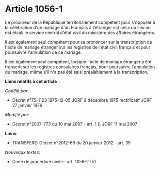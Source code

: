 # Article 1056-1

Le procureur de la République territorialement compétent pour s'opposer à la célébration d'un mariage d'un Français à
l'étranger est celui du lieu où est établi le service central d'état civil du ministère des affaires étrangères.

Il est également seul compétent pour se prononcer sur la transcription de l'acte de mariage étranger sur les registres de
l'état civil français et pour poursuivre l'annulation de ce mariage.

Il est également seul compétent, lorsque l'acte de mariage étranger a été transcrit sur les registres consulaires français,
pour poursuivre l'annulation du mariage, même s'il n'a pas été saisi préalablement à la transcription.

**Liens relatifs à cet article**

_Codifié par_:

  - Décret n°75-1123 1975-12-05 JORF 9 décembre 1975 rectificatif JORF 27 janvier 1976

_Modifié par_:

  - Décret n°2007-773 du 10 mai 2007 - art. 1 () JORF 11 mai 2007

**Liens**:

  - TRANSFERE: Décret n°2012-66 du 20 janvier 2012 - art. 39

_Nouveaux textes_:

  - Code de procédure civile - art. 1056-2 (V)
